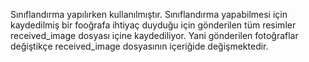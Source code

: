 Sınıflandırma yapılırken kullanılmıştır. Sınıflandırma yapabilmesi için kaydedilmiş bir fooğrafa ihtiyaç duyduğu için gönderilen tüm resimler received_image dosyası içine kaydediliyor. 
Yani gönderilen fotoğraflar değiştikçe received_image dosyasının içeriğide değişmektedir.
